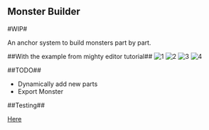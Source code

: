 Monster Builder
---------------

#WIP#


An anchor system to build monsters part by part.


##With the example from mighty editor tutorial##
![1](http://pub.iotek.org/p/GGk4ckX.png)
![2](http://pub.iotek.org/p/efjRv0w.png)
![3](http://pub.iotek.org/p/8Sk3dnt.png)
![4](http://pub.iotek.org/p/k9moy2u.png)


##TODO##

* Dynamically add new parts
* Export Monster

##Testing##

[Here](http://178.62.236.80/monster/)
